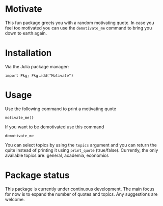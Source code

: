 # Motivate

This fun package greets you with a random motivating quote. In case you feel too motivated you can use the `demotivate_me` command to bring you down to earth again.

# Installation
Via the Julia package manager:
```
import Pkg; Pkg.add("Motivate")
```
# Usage
Use the following command to print a motivating quote
```
motivate_me()
```
If you want to be demotivated use this command
```
demotivate_me
```
You can select topics by using the `topics` argument and you can return the quite instead of printing it using `print_quote` (true/false).
Currently, the only available topics are: general, academia, economics

# Package status
This package is currently under continuous development. The main focus for now is to expand the number of quotes and topics.
Any suggestions are welcome.
